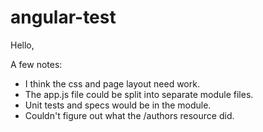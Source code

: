 angular-test
============

Hello,

A few notes:
* I think the css and page layout need work.
* The app.js file could be split into separate module files.
* Unit tests and specs would be in the module.
* Couldn't figure out what the /authors resource did.